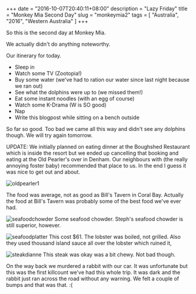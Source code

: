 +++
date = "2016-10-07T20:40:11+08:00"
description = "Lazy Friday"
title = "Monkey Mia Second Day"
slug = "monkeymia2"
tags = [ "Australia", "2016", "Western Australia" ]
+++

So this is the second day at Monkey Mia.

We actually didn't do anything noteworthy.

Our itinerary for today.

- Sleep in
- Watch some TV (Zootopia!)
- Buy some water (we've had to ration our water since last night because we ran out)
- See what the dolphins were up to (we missed them!)
- Eat some instant noodles (with an egg of course)
- Watch some K-Drama (W is SO good)
- Nap
- Write this blogpost while sitting on a bench outside

So far so good. Too bad we came all this way and didn't see any dolphins though. We will try again tomorrow.

UPDATE: We initially planned on eating dinner at the Boughshed Restaurant which is inside the resort but we ended up cancelling that booking and eating at the Old Pearler's over in Denham. Our neighbours with (the really annoying foster baby) recommended that place to us. In the end I guess it was nice to get out and about.

![oldpearler1](/travel-blog/images/2016/monkeymia/oldpearler1.jpg)

The food was average, not as good as Bill's Tavern in Coral Bay. Actually the food at Bill's Tavern was probably some of the best food we've ever had.

![seafoodchowder](/travel-blog/images/2016/monkeymia/seafoodchowder.jpg)
Some seafood chowder. Steph's seafood chowder is still superior, however.

![seafoodplatter](/travel-blog/images/2016/monkeymia/seafoodplatter.jpg)
This cost $61. The lobster was boiled, not grilled. Also they used thousand island sauce all over the lobster which ruined it,

![steakdianne](/travel-blog/images/2016/monkeymia/steakdianne.jpg)
This steak was okay was a bit chewy. Not bad though.

On the way back we murdered a rabbit with our car. It was unfortunate but this was the first killcount we've had this whole trip. It was dark and the rabbit just ran across the road without any warning. We felt a couple of bumps and that was that. :(
